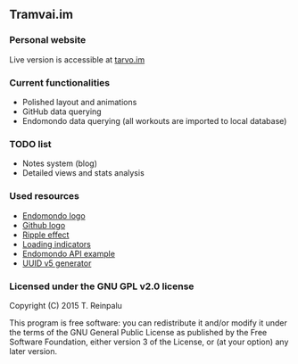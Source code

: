 ## Tramvai.im
### Personal website
Live version is accessible at [tarvo.im](http://tarvo.im/)

### Current functionalities
* Polished layout and animations
* GitHub data querying
* Endomondo data querying (all workouts are imported to local database)

### TODO list
* Notes system (blog)
* Detailed views and stats analysis

### Used resources
* [Endomondo logo](https://www.iconfinder.com/icons/143904/edomondo_icon)
* [Github logo](https://github.com/logos)
* [Ripple effect](http://codepen.io/440design/pen/iEztk)
* [Loading indicators](https://github.com/jxnblk/loading)
* [Endomondo API example](https://github.com/danekszy/phpEndomondoAPI)
* [UUID v5 generator](https://github.com/ramsey/uuid)

### Licensed under the GNU GPL v2.0 license
Copyright (C) 2015 T. Reinpalu

This program is free software: you can redistribute it and/or modify
it under the terms of the GNU General Public License as published by
the Free Software Foundation, either version 3 of the License, or
(at your option) any later version.
